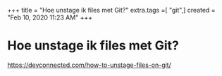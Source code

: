 +++
title = "Hoe unstage ik files met Git?"
extra.tags =[ "git",]
created = "Feb 10, 2020 11:23 AM"
+++
# Hoe unstage ik files met Git?

https://devconnected.com/how-to-unstage-files-on-git/